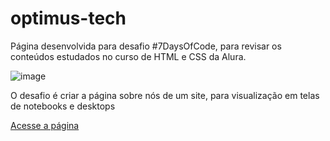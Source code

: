 # optimus-tech

<p>Página desenvolvida para desafio #7DaysOfCode, para revisar os conteúdos estudados no curso de HTML e CSS da Alura.</p>

![image](https://user-images.githubusercontent.com/52014692/208632400-0d8f28f4-bf07-4d5f-817f-a81f234a3fc9.png)

<p>O desafio é criar a página sobre nós de um site, para visualização em telas de notebooks e desktops</p>

<a href="https://devmarcosgarcia.github.io/optimus-tech/" target="_blank">Acesse a página</a>
